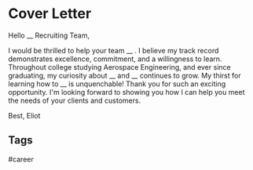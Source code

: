 # Cover Letter


Hello __ Recruiting Team,

I would be thrilled to help your team __ . I believe my track record demonstrates excellence, commitment, and a willingness to learn. Throughout college studying Aerospace Engineering, and ever since graduating, my curiosity about __ and __ continues to grow. My thirst for learning how to __ is unquenchable! Thank you for such an exciting opportunity. I'm looking forward to showing you how I can help you meet the needs of your clients and customers.

Best,
Eliot

## Tags
#career
